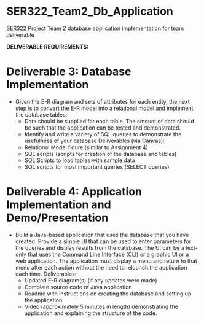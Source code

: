 # SER322_Team2_Db_Application
SER322 Project Team 2 database application implementation for team deliverable

**DELIVERABLE REQUIREMENTS:** 

# Deliverable 3: Database Implementation
* Given the E-R diagram and sets of attributes for each entity, the next step is to convert
the E-R model into a relational model and implement the database tables:
  * Data should be supplied for each table. The amount of data should be such
that the application can be tested and demonstrated.
  * Identify and write a variety of SQL queries to demonstrate the usefulness of
your database Deliverables (via Canvas):
  * Relational Model figure (similar to Assignment 4)
  * SQL scripts (scripts for creation of the database and tables)
  * SQL Scripts to load tables with sample data
  * SQL scripts for most important queries (SELECT queries)

# Deliverable 4: Application Implementation and Demo/Presentation
* Build a Java-based application that uses the database that you have created. Provide a
simple UI that can be used to enter parameters for the queries and display results from
the database. The UI can be a text-only that uses the Command Line Interface (CLI) or a
graphic UI or a web application. The application must display a menu and return to that
menu after each action without the need to relaunch the application each time.
Deliverables:
  * Updated E-R diagram(s) (if any updates were made)
  * Complete source code of Java application
  * Readme with instructions on creating the database and setting up the application
  * Video (approximately 5 minutes in length) demonstrating the application and
explaining the structure of the code.

